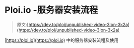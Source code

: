 # Ploi.io -服务器安装流程

> 原文:[https://dev.to/ploi/unpublished-video-3lon-3k2a](https://dev.to/ploi/unpublished-video-3lon-3k2a)

[https://ploi.io](https://ploi.io) 中的服务器安装流程及使用